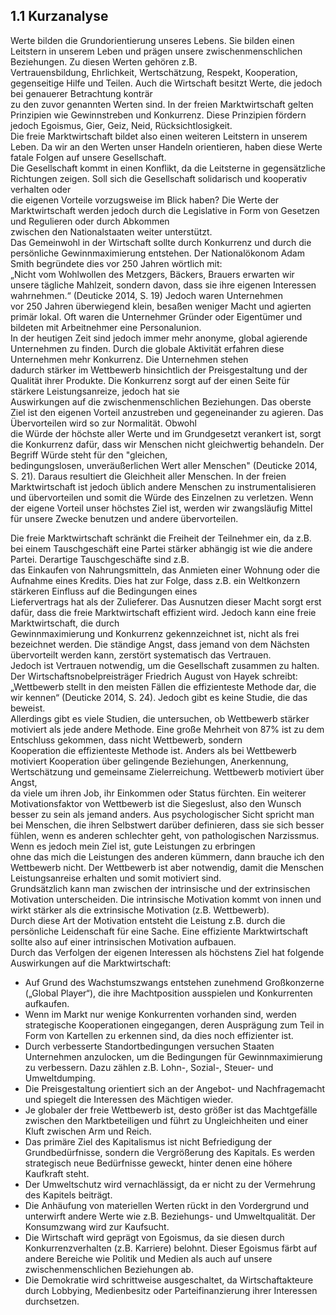 ## 1.1 Kurzanalyse

Werte bilden die Grundorientierung unseres Lebens. Sie bilden einen Leitstern in unserem Leben und prägen unsere zwischenmenschlichen Beziehungen. Zu diesen Werten gehören z.B.   
Vertrauensbildung, Ehrlichkeit, Wertschätzung, Respekt, Kooperation, gegenseitige Hilfe und Teilen. Auch die Wirtschaft besitzt Werte, die jedoch bei genauerer Betrachtung konträr   
zu den zuvor genannten Werten sind. In der freien Marktwirtschaft gelten Prinzipien wie Gewinnstreben und Konkurrenz. Diese Prinzipien fördern jedoch Egoismus, Gier, Geiz, Neid, Rücksichtlosigkeit.   
Die freie Marktwirtschaft bildet also einen weiteren Leitstern in unserem Leben. Da wir an den Werten unser Handeln orientieren, haben diese Werte fatale Folgen auf unsere Gesellschaft.   
Die Gesellschaft kommt in einen Konflikt, da die Leitsterne in gegensätzliche Richtungen zeigen. Soll sich die Gesellschaft solidarisch und kooperativ verhalten oder   
die eigenen Vorteile vorzugsweise im Blick haben? Die Werte der Marktwirtschaft werden jedoch durch die Legislative in Form von Gesetzen und Regulieren oder durch Abkommen   
zwischen den Nationalstaaten weiter unterstützt.   
Das Gemeinwohl in der Wirtschaft sollte durch Konkurrenz und durch die persönliche Gewinnmaximierung entstehen. Der Nationalökonom Adam Smith begründete dies vor 250 Jahren wörtlich mit:   
„Nicht vom Wohlwollen des Metzgers, Bäckers, Brauers erwarten wir unsere tägliche Mahlzeit, sondern davon, dass sie ihre eigenen Interessen wahrnehmen.“ \(Deuticke 2014, S. 19\) Jedoch waren Unternehmen   
vor 250 Jahren überwiegend klein, besaßen weniger Macht und agierten primär lokal. Oft waren die Unternehmer Gründer oder Eigentümer und bildeten mit Arbeitnehmer eine Personalunion.   
In der heutigen Zeit sind jedoch immer mehr anonyme, global agierende Unternehmen zu finden. Durch die globale Aktivität erfahren diese Unternehmen mehr Konkurrenz. Die Unternehmen stehen   
dadurch stärker im Wettbewerb hinsichtlich der Preisgestaltung und der Qualität ihrer Produkte. Die Konkurrenz sorgt auf der einen Seite für stärkere Leistungsanreize, jedoch hat sie   
Auswirkungen auf die zwischenmenschlichen Beziehungen. Das oberste Ziel ist den eigenen Vorteil anzustreben und gegeneinander zu agieren. Das Übervorteilen wird so zur Normalität. Obwohl   
die Würde der höchste aller Werte und im Grundgesetzt verankert ist, sorgt die Konkurrenz dafür, dass wir Menschen nicht gleichwertig behandeln. Der Begriff Würde steht für den "gleichen,   
bedingungslosen, unveräußerlichen Wert aller Menschen" \(Deuticke 2014, S. 21\). Daraus resultiert die Gleichheit aller Menschen. In der freien Marktwirtschaft ist jedoch üblich andere Menschen zu instrumentalisieren   
und übervorteilen und somit die Würde des Einzelnen zu verletzen. Wenn der eigene Vorteil unser höchstes Ziel ist, werden wir zwangsläufig Mittel für unsere Zwecke benutzen und andere übervorteilen.

Die freie Marktwirtschaft schränkt die Freiheit der Teilnehmer ein, da z.B. bei einem Tauschgeschäft eine Partei stärker abhängig ist wie die andere Partei. Derartige Tauschgeschäfte sind z.B.   
das Einkaufen von Nahrungsmitteln, das Anmieten einer Wohnung oder die Aufnahme eines Kredits.  Dies hat zur Folge, dass z.B. ein Weltkonzern stärkeren Einfluss auf die Bedingungen eines   
Liefervertrags hat als der Zulieferer. Das Ausnutzen dieser Macht sorgt erst dafür, dass die freie Marktwirtschaft effizient wird. Jedoch kann eine freie Marktwirtschaft, die durch   
Gewinnmaximierung und Konkurrenz gekennzeichnet ist, nicht als frei bezeichnet werden. Die ständige Angst, dass jemand von dem Nächsten übervorteilt werden kann, zerstört systematisch das Vertrauen.   
Jedoch ist Vertrauen notwendig, um die Gesellschaft zusammen zu halten.   
Der Wirtschaftsnobelpreisträger Friedrich August von Hayek schreibt: „Wettbewerb stellt in den meisten Fällen die effizienteste Methode dar, die wir kennen“ \(Deuticke 2014, S. 24\). Jedoch gibt es keine Studie, die das beweist.   
Allerdings gibt es viele Studien, die untersuchen, ob Wettbewerb stärker motiviert als jede andere Methode. Eine große Mehrheit von 87% ist zu dem Entschluss gekommen, dass nicht Wettbewerb, sondern   
Kooperation die effizienteste Methode ist. Anders als bei Wettbewerb motiviert Kooperation über gelingende Beziehungen, Anerkennung, Wertschätzung und gemeinsame Zielerreichung. Wettbewerb motiviert über Angst,   
da viele um ihren Job, ihr Einkommen oder Status fürchten. Ein weiterer Motivationsfaktor von Wettbewerb ist die Siegeslust, also den Wunsch besser zu sein als jemand anders. Aus psychologischer Sicht spricht man   
bei Menschen, die ihren Selbstwert darüber definieren, dass sie sich besser fühlen, wenn es anderen schlechter geht, von pathologischen Narzissmus. Wenn es jedoch mein Ziel ist, gute Leistungen zu erbringen   
ohne das mich die Leistungen des anderen kümmern, dann brauche ich den Wettbewerb nicht.  Der Wettbewerb ist aber notwendig, damit die Menschen Leistungsanreise erhalten und somit motiviert sind.   
Grundsätzlich kann man zwischen der intrinsische und der extrinsischen Motivation unterscheiden. Die intrinsische Motivation kommt von innen und wirkt stärker als die extrinsische Motivation \(z.B. Wettbewerb\).   
Durch diese Art der Motivation entsteht die Leistung z.B. durch die persönliche Leidenschaft für eine Sache. Eine effiziente Marktwirtschaft sollte also auf einer intrinsischen Motivation aufbauen.   
Durch das Verfolgen der eigenen Interessen als höchstens Ziel hat folgende Auswirkungen auf die Marktwirtschaft:

* Auf Grund des Wachstumszwangs entstehen zunehmend Großkonzerne \(„Global Player“\), die ihre Machtposition ausspielen und Konkurrenten aufkaufen.
* Wenn im Markt nur wenige Konkurrenten vorhanden sind, werden strategische Kooperationen eingegangen, deren Ausprägung zum Teil in Form von Kartellen zu erkennen sind, da dies noch effizienter ist.
* Durch verbesserte Standortbedingungen versuchen Staaten Unternehmen anzulocken, um die Bedingungen für Gewinnmaximierung zu verbessern. Dazu zählen z.B. Lohn-, Sozial-, Steuer- und Umweltdumping.
* Die Preisgestaltung orientiert sich an der Angebot- und Nachfragemacht und spiegelt die Interessen des Mächtigen wieder.
* Je globaler der freie Wettbewerb ist, desto größer ist das Machtgefälle zwischen den Marktbeteiligen und führt zu Ungleichheiten und einer Kluft zwischen Arm und Reich. 
* Das primäre Ziel des Kapitalismus ist nicht Befriedigung der Grundbedürfnisse, sondern die Vergrößerung des Kapitals. Es werden strategisch neue Bedürfnisse geweckt, hinter denen eine höhere Kaufkraft steht.
* Der Umweltschutz wird vernachlässigt, da er nicht zu der Vermehrung des Kapitels beiträgt.
* Die Anhäufung von materiellen Werten rückt in den Vordergrund und unterwirft andere Werte wie z.B. Beziehungs- und Umweltqualität. Der Konsumzwang wird zur Kaufsucht.
* Die Wirtschaft wird geprägt von Egoismus, da sie diesen durch Konkurrenzverhalten \(z.B. Karriere\) belohnt. Dieser Egoismus färbt auf andere Bereiche wie Politik und Medien als auch auf unsere zwischenmenschlichen Beziehungen ab.
* Die Demokratie wird schrittweise ausgeschaltet, da Wirtschaftakteure durch Lobbying, Medienbesitz oder Parteifinanzierung ihrer Interessen durchsetzen.



